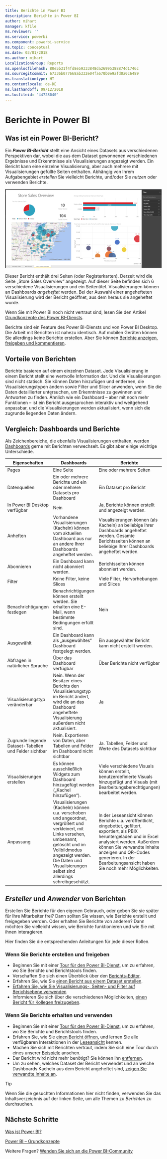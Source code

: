 ```yaml
---
title: Berichte in Power BI
description: Berichte in Power BI
author: mihart
manager: kfile
ms.reviewer: ''
ms.service: powerbi
ms.component: powerbi-service
ms.topic: conceptual
ms.date: 03/01/2018
ms.author: mihart
LocalizationGroup: Reports
ms.openlocfilehash: 80e5b31f4fd8e59333848da26995388874d1746c
ms.sourcegitcommit: 67336b077668ab332e04fa670b0e9afd0a0c6489
ms.translationtype: HT
ms.contentlocale: de-DE
ms.lasthandoff: 09/12/2018
ms.locfileid: "44728040"
---
```

# <a name="reports-in-power-bi"></a>Berichte in Power BI
## <a name="what-is-a-power-bi-report"></a>Was ist ein Power BI-Bericht?
Ein ***Power BI-Bericht*** stellt eine Ansicht eines Datasets aus verschiedenen Perspektiven dar, wobei die aus dem Dataset gewonnenen verschiedenen Ergebnisse und Erkenntnisse als Visualisierungen angezeigt werden.  Ein Bericht kann eine einzelne Visualisierung, aber auch mehrere mit Visualisierungen gefüllte Seiten enthalten. Abhängig von Ihrem Aufgabengebiet *erstellen* Sie vielleicht Berichte, und/oder Sie *nutzen* oder verwenden Berichte.

![Berichtseite](media/service-reports/reportview.png)

Dieser Bericht enthält drei Seiten (oder Registerkarten). Derzeit wird die Seite „Store Sales Overview“ angezeigt. Auf dieser Seite befinden sich 6 verschiedene Visualisierungen und ein Seitentitel. Visualisierungen können an Dashboards *angeheftet* werden. Bei der Auswahl einer angehefteten Visualisierung wird der Bericht geöffnet, aus dem heraus sie angeheftet wurde.

Wenn Sie mit Power BI noch nicht vertraut sind, lesen Sie den Artikel [Grundkonzepte des Power BI-Diensts](service-basic-concepts.md).

Berichte sind ein Feature des Power BI-Diensts und von Power BI Desktop. Die Arbeit mit Berichten ist nahezu identisch. Auf mobilen Geräten können Sie allerdings keine Berichte erstellen. Aber Sie können [Berichte anzeigen, freigeben und kommentieren](consumer/mobile/mobile-reports-in-the-mobile-apps.md).

## <a name="advantages-of-reports"></a>Vorteile von Berichten
Berichte basieren auf einem einzelnen Dataset. Jede Visualisierung in einem Bericht stellt eine wertvolle Information dar. Und die Visualisierungen sind nicht statisch. Sie können Daten hinzufügen und entfernen, die Visualisierungstypen ändern sowie Filter und Slicer anwenden, wenn Sie die Daten detaillierter untersuchen, um Erkenntnisse zu gewinnen und Antworten zu finden. Ähnlich wie ein Dashboard – aber mit noch mehr Funktionen – ist ein Bericht ausgesprochen interaktiv und weitgehend anpassbar, und die Visualisierungen werden aktualisiert, wenn sich die zugrunde liegenden Daten ändern.

## <a name="dashboards-versus-reports"></a>Vergleich: Dashboards und Berichte
Als Zeichenbereiche, die ebenfalls Visualisierungen enthalten, werden [Dashboards](service-dashboards.md) gerne mit Berichten verwechselt. Es gibt aber einige wichtige Unterschiede.  

| **Eigenschaften** | **Dashboards** | **Berichte** |
| --- | --- | --- |
| Pages |Eine Seite |Eine oder mehrere Seiten |
| Datenquellen |Ein oder mehrere Berichte und ein oder mehrere Datasets pro Dashboard |Ein Dataset pro Bericht |
| In Power BI Desktop verfügbar |Nein |Ja, Berichte können erstellt und angezeigt werden. |
| Anheften |Vorhandene Visualisierungen (Kacheln) können vom aktuellen Dashboard aus nur an andere Ihrer Dashboards angeheftet werden. |Visualisierungen können (als Kacheln) an beliebige Ihrer Dashboards angeheftet werden. Gesamte Berichtsseiten können an beliebige Ihrer Dashboards angeheftet werden. |
| Abonnieren |Ein Dashboard kann nicht abonniert werden. |Berichtsseiten können abonniert werden. |
| Filter |Keine Filter, keine Slices |Viele Filter, Hervorhebungen und Slices |
| Benachrichtigungen festlegen |Benachrichtigungen können erstellt werden. Sie erhalten eine E-Mail, wenn bestimmte Bedingungen erfüllt sind. |Nein |
| Ausgewählt |Ein Dashboard kann als „ausgewähltes“ Dashboard festgelegt werden. |Ein ausgewählter Bericht kann nicht erstellt werden. |
| Abfragen in natürlicher Sprache |Über das Dashboard verfügbar |Über Berichte nicht verfügbar |
| Visualisierungstyp veränderbar |Nein. Wenn der Besitzer eines Berichts den Visualisierungstyp im Bericht ändert, wird die an das Dashboard angeheftete Visualisierung außerdem nicht aktualisiert. |Ja |
| Zugrunde liegende Dataset-Tabellen und Felder sichtbar |Nein. Exportieren von Daten, aber Tabellen und Felder im Dashboard nicht sichtbar |Ja. Tabellen, Felder und Werte des Datasets sichtbar |
| Visualisierungen erstellen |Es können ausschließlich Widgets zum Dashboard hinzugefügt werden („Kachel hinzufügen“). |Viele verschiedene Visuals können erstellt, benutzerdefinierte Visuals hinzugefügt und Visuals (mit Bearbeitungsberechtigungen) bearbeitet werden. |
| Anpassung |Visualisierungen (Kacheln) können u.a. verschoben und angeordnet, vergrößert und verkleinert, mit Links versehen, umbenannt, gelöscht und im Vollbildmodus angezeigt werden. Die Daten und Visualisierungen selbst sind allerdings schreibgeschützt. |In der Leseansicht können Berichte u.a. veröffentlicht, eingebettet, gefiltert, exportiert, als PBIX heruntergeladen und in Excel analysiert werden. Außerdem können Sie verwandte Inhalte anzeigen und QR-Codes generieren.  In der Bearbeitungsansicht haben Sie noch mehr Möglichkeiten. |

## <a name="report-creators-and-report-consumers"></a>***Ersteller*** und ***Anwender*** von Berichten
Erstellen Sie Berichte für den eigenen Gebrauch, oder geben Sie sie später für Ihre Mitarbeiter frei? Dann sollten Sie wissen, wie Berichte erstellt und freigegeben werden. Oder erhalten Sie Berichte von anderen? Dann möchten Sie vielleicht wissen, wie Berichte funktionieren und wie Sie mit ihnen interagieren.

Hier finden Sie die entsprechenden Anleitungen für jede dieser Rollen.

### <a name="if-you-will-be-creating-and-sharing-reports"></a>Wenn Sie Berichte erstellen und freigeben
* Beginnen Sie mit einer [Tour für den Power BI-Dienst](service-basic-concepts.md), um zu erfahren, wo Sie Berichte und Berichtstools finden.
* Verschaffen Sie sich einen Überblick über den [Berichts-Editor](service-the-report-editor-take-a-tour.md).
* Erfahren Sie, wie Sie [einen Bericht aus einem Dataset erstellen](service-report-create-new.md).
* [Erfahren Sie, wie Sie Visualisierungs-, Seiten- und Filter auf Berichtsebene verwenden](power-bi-how-to-report-filter.md)
* Informieren Sie sich über die verschiedenen Möglichkeiten, [einen Bericht für Kollegen freizugeben](service-share-dashboards.md).

### <a name="if-you-will-be-receiving-and-consuming-reports"></a>Wenn Sie Berichte erhalten und verwenden
* Beginnen Sie mit einer [Tour für den Power BI-Dienst](service-basic-concepts.md), um zu erfahren, wo Sie Berichte und Berichtstools finden.
* Erfahren Sie, wie Sie [einen Bericht öffnen](service-report-open.md), und lernen Sie alle verfügbaren Interaktionen in der [Leseansicht](service-reading-view-and-editing-view.md) kennen.
* Machen Sie sich mit Berichten vertraut, indem Sie sich eine Tour durch eines unserer [Beispiele](sample-tutorial-connect-to-the-samples.md) ansehen.  
* Der Bericht wird nicht mehr benötigt? Sie können ihn [entfernen](service-delete.md).
* Um zu sehen, welches Dataset der Bericht verwendet und an welche Dashboards Kacheln aus dem Bericht angeheftet sind, [zeigen Sie verwandte Inhalte an](service-related-content.md).

> [!TIP]
> Wenn Sie die gesuchten Informationen hier nicht finden, verwenden Sie das Inhaltsverzeichnis auf der linken Seite, um alle Themen zu *Berichten* zu durchsuchen.
> 
> 

## <a name="next-steps"></a>Nächste Schritte
[Was ist Power BI?](power-bi-overview.md) 

[Power BI – Grundkonzepte](service-basic-concepts.md)

Weitere Fragen? [Wenden Sie sich an die Power BI-Community](http://community.powerbi.com/)


